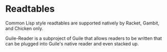 # Readtables

Common Lisp style readtables are supported natively by Racket, Gambit, and Chicken only.

Guile-Reader is a subproject of Guile that allows readers to be written
that can be plugged into Guile's native reader and even stacked up.